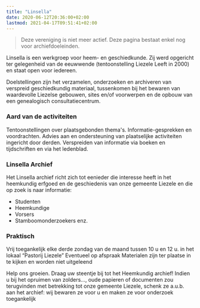 ```yaml
---
title: "Linsella"
date: 2020-06-12T20:36:00+02:00
lastmod: 2021-04-17T09:51:41+02:00
---
```


> Deze vereniging is niet meer actief. Deze pagina bestaat enkel nog voor archiefdoeleinden.

Linsella is een werkgroep voor heem- en geschiedkunde. Zij werd opgericht ter gelegenheid van de eeuwwende (tentoonstelling Liezele Leeft in 2000) en staat open voor iedereen.

Doelstellingen zijn het verzamelen, onderzoeken en archiveren van verspreid geschiedkundig materiaal, tussenkomen bij het bewaren van waardevolle Liezelse gebouwen, sites en/of voorwerpen en de opbouw van een genealogisch consultatiecentrum.

### Aard van de activiteiten

Tentoonstellingen over plaatsgebonden thema's. Informatie-gesprekken en voordrachten. Advies aan en ondersteuning van plaatselijke activiteiten ingericht door derden. Verspreiden van informatie via boeken en tijdschriften en via het ledenblad.


### Linsella Archief

Het Linsella archief richt zich tot eenieder die interesse heeft in het heemkundig erfgoed en de geschiedenis van onze gemeente Liezele en die op zoek is naar informatie:
- Studenten
- Heemkundige
- Vorsers
- Stamboomonderzoekers enz.

### Praktisch
Vrij toegankelijk elke derde zondag van de maand tussen          10 u en 12 u. in het lokaal “Pastorij Liezele”
Eventueel op afspraak
Materialen zijn ter plaatse in te kijken en worden niet uitgeleend

Help ons groeien.
Draag uw steentje bij tot het Heemkundig archief!
Indien u bij het opruimen van zolders…, oude papieren of documenten zou terugvinden met betrekking tot onze gemeente Liezele, schenk ze a.u.b. aan het archief: wij bewaren ze voor u en maken ze voor onderzoek toegankelijk


